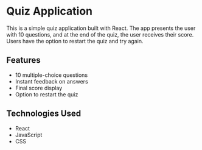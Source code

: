 # Quiz Application

This is a simple quiz application built with React. The app presents the user with 10 questions, and at the end of the quiz, the user receives their score. Users have the option to restart the quiz and try again.

## Features

- 10 multiple-choice questions
- Instant feedback on answers
- Final score display
- Option to restart the quiz

## Technologies Used

- React
- JavaScript
- CSS


